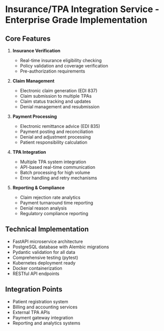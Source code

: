 # Insurance/TPA Integration Service - Enterprise Grade Implementation

## Core Features
1. **Insurance Verification**
   - Real-time insurance eligibility checking
   - Policy validation and coverage verification
   - Pre-authorization requirements
   
2. **Claim Management**
   - Electronic claim generation (EDI 837)
   - Claim submission to multiple TPAs
   - Claim status tracking and updates
   - Denial management and resubmission
   
3. **Payment Processing**
   - Electronic remittance advice (EDI 835)
   - Payment posting and reconciliation
   - Denial and adjustment processing
   - Patient responsibility calculation
   
4. **TPA Integration**
   - Multiple TPA system integration
   - API-based real-time communication
   - Batch processing for high volume
   - Error handling and retry mechanisms
   
5. **Reporting & Compliance**
   - Claim rejection rate analytics
   - Payment turnaround time reporting
   - Denial reason analysis
   - Regulatory compliance reporting

## Technical Implementation
- FastAPI microservice architecture
- PostgreSQL database with Alembic migrations
- Pydantic validation for all data
- Comprehensive testing (pytest)
- Kubernetes deployment ready
- Docker containerization
- RESTful API endpoints

## Integration Points
- Patient registration system
- Billing and accounting services
- External TPA APIs
- Payment gateway integration
- Reporting and analytics systems
